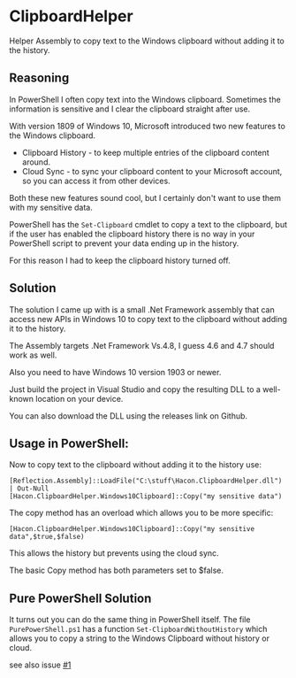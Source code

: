 # ClipboardHelper
Helper Assembly to copy text to the Windows clipboard without adding it to the history.

## Reasoning

In PowerShell I often copy text into the Windows clipboard. Sometimes the information 
is sensitive and I clear the clipboard straight after use.

With version 1809 of Windows 10, Microsoft introduced two new features to the Windows clipboard.

- Clipboard History - to keep multiple entries of the clipboard content around.
- Cloud Sync - to sync your clipboard content to your Microsoft account, so you can access it from other devices.

Both these new features sound cool, but I certainly don't want to use them with my sensitive data.

PowerShell has the `Set-Clipboard` cmdlet to copy a text to the clipboard,
but if the user has enabled the clipboard history there is no way in your 
PowerShell script to prevent your data ending up in the history.

For this reason I had to keep the clipboard history turned off.

## Solution

The solution I came up with is a small .Net Framework assembly that can access 
new APIs in Windows 10 to copy text to the clipboard without adding it to 
the history.

The Assembly targets .Net Framework Vs.4.8, I guess 4.6 and 4.7 should work as well.

Also you need to have Windows 10 version 1903 or newer.

Just build the project in Visual Studio and copy the resulting DLL to a 
well-known location on your device.

You can also download the DLL using the releases link on Github.

## Usage in PowerShell:

Now to copy text to the clipboard without adding it to the history use:

    [Reflection.Assembly]::LoadFile("C:\stuff\Hacon.ClipboardHelper.dll") | Out-Null
    [Hacon.ClipboardHelper.Windows10Clipboard]::Copy("my sensitive data")

The copy method has an overload which allows you to be more specific:

    [Hacon.ClipboardHelper.Windows10Clipboard]::Copy("my sensitive data",$true,$false)

This allows the history but prevents using the cloud sync.

The basic Copy method has both parameters set to $false.

## Pure PowerShell Solution

It turns out you can do the same thing in PowerShell itself. The file `PurePowerShell.ps1` has a function `Set-ClipboardWithoutHistory` which allows you to copy a string to the Windows Clipboard without history or cloud.

see also issue [#1](/../../issues/1)
